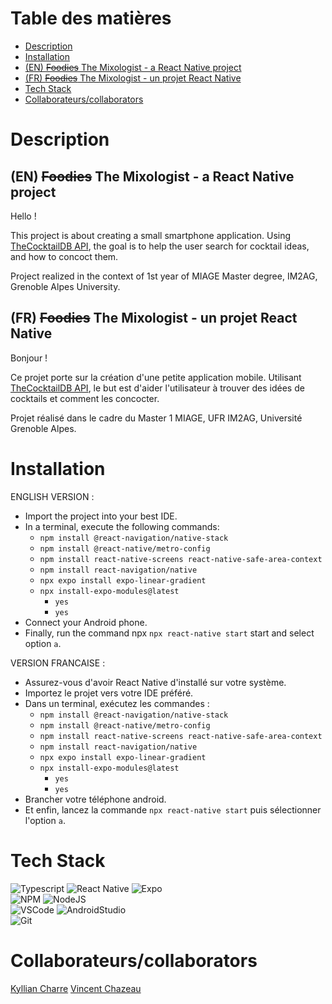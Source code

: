 # Table des matières
- [Description](#description)
- [Installation](#installation)
- [(EN) ~~Foodies~~ The Mixologist - a React Native project](#(EN)_~~Foodies~~_the_mixologist_-_a_react_native_project)
- [(FR) ~~Foodies~~ The Mixologist - un projet React Native](#(FR)_~~Foodies~~_the_mixologist_-_un_projet_react_native)
- [Tech Stack](#tech_Stack)
- [Collaborateurs/collaborators](#collaborateurs/collaborators)


# Description
## (EN) ~~Foodies~~ The Mixologist - a React Native project

Hello !

This project is about creating a small smartphone application.
Using [TheCocktailDB API](https://www.thecocktaildb.com/api.php), the goal is to help the user search for cocktail ideas, and how to concoct them.

Project realized in the context of 1st year of MIAGE Master degree, IM2AG, Grenoble Alpes University.

## (FR) ~~Foodies~~ The Mixologist - un projet React Native

Bonjour ! 

Ce projet porte sur  la création d'une petite application mobile.
Utilisant [TheCocktailDB API](https://www.thecocktaildb.com/api.php), le but est d'aider l'utilisateur à trouver des idées de cocktails et comment les concocter.

Projet réalisé dans le cadre du Master 1 MIAGE, UFR IM2AG, Université Grenoble Alpes.

# Installation


ENGLISH VERSION : 


- Import the project into your best IDE.
- In a terminal, execute the following commands:
  - `npm install @react-navigation/native-stack`
  - `npm install @react-native/metro-config`
  - `npm install react-native-screens react-native-safe-area-context`
  - `npm install react-navigation/native`
  - `npx expo install expo-linear-gradient`
  - `npx install-expo-modules@latest`
    - `yes`
    - `yes`
- Connect your Android phone.
- Finally, run the command npx `npx react-native start` start and select option `a`.


VERSION FRANCAISE : 


- Assurez-vous d'avoir React Native d'installé sur votre système.
- Importez le projet vers votre IDE préféré.
- Dans un terminal, exécutez les commandes : 
  - `npm install @react-navigation/native-stack`
  - `npm install @react-native/metro-config`
  - `npm install react-native-screens react-native-safe-area-context`
  - `npm install react-navigation/native`
  - `npx expo install expo-linear-gradient`
  - `npx install-expo-modules@latest`
    - `yes`
    - `yes`
- Brancher votre téléphone android.
- Et enfin, lancez la commande `npx react-native start` puis sélectionner l'option `a`.

# Tech Stack

![Typescript](https://img.shields.io/badge/Typescript-007acc?style=for-the-badge&labelColor=black&logo=typescript&logoColor=007acc)
![React Native](https://img.shields.io/badge/React_Native-20232A?style=for-the-badge&logo=react&logoColor=61DAFB) 
![Expo](https://img.shields.io/badge/expo-1C1E24?style=for-the-badge&logo=expo&logoColor=#D04A37)<br/>
![NPM](https://img.shields.io/badge/NPM-%23CB3837.svg?style=for-the-badge&logo=npm&logoColor=white)
![NodeJS](https://camo.githubusercontent.com/87046a37caa74d9da1cfa8c337e9cc12d92c99fd826f623ab33b8df77abc8764/68747470733a2f2f696d672e736869656c64732e696f2f62616467652f2d4e6f64656a732d3343383733413f7374796c653d666f722d7468652d6261646765266c6162656c436f6c6f723d626c61636b266c6f676f3d6e6f64652e6a73266c6f676f436f6c6f723d334338373341)<br/>
![VSCode](https://img.shields.io/badge/Visual_Studio-0078d7?style=for-the-badge&logo=visual%20studio&logoColor=white)
![AndroidStudio](https://img.shields.io/badge/Android_Studio-3DDC84?style=for-the-badge&logo=android-studio&logoColor=white) <br/>
![Git](https://img.shields.io/badge/Git-F05032?style=for-the-badge&logo=git&logoColor=white)

# Collaborateurs/collaborators

[Kyllian Charre](https://github.com/l3miage-charrek)
[Vincent Chazeau](https://github.com/chazeauv)
